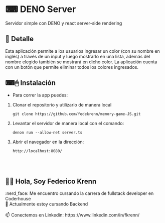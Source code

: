 # ⌨ DENO Server

Servidor simple con DENO y react server-side rendering

## 📝 Detalle

Esta aplicación permite a los usuarios ingresar un color (con su nombre en inglés) a través de un input y luego mostrarlo en una lista, además del nombre elegido también se mostrará en dicho color. La aplicación cuenta con un botón que permite eliminar todos los colores ingresados.

## ⌨🖱 Instalación

- Para correr la app puedes:

1.  Clonar el repositorio y utilizarlo de manera local

    `git clone https://github.com/fedekrenn/memory-game-JS.git`

2.  Levantar el servidor de manera local con el comando:

    `denon run --allow-net server.ts`

3.  Abrir el navegador en la dirección:

    `http://localhost:8080/`

<br>
<br>

<h2> 🙋‍♂️ Hola, Soy Federico Krenn</h2>
:nerd_face: Me encuentro cursando la carrera de fullstack developer en Coderhouse 
<br>
🌱 Actualmente estoy cursando Backend
<br></br>
📫 Conectemos en Linkedin: https://www.linkedin.com/in/fkrenn/
